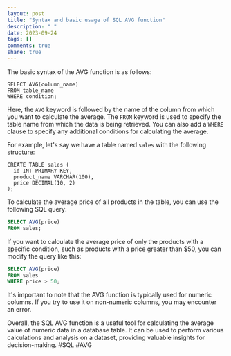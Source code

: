 ```yaml
---
layout: post
title: "Syntax and basic usage of SQL AVG function"
description: " "
date: 2023-09-24
tags: []
comments: true
share: true
---
```


The basic syntax of the AVG function is as follows:

```
SELECT AVG(column_name)
FROM table_name
WHERE condition;
```

Here, the `AVG` keyword is followed by the name of the column from which you want to calculate the average. The `FROM` keyword is used to specify the table name from which the data is being retrieved. You can also add a `WHERE` clause to specify any additional conditions for calculating the average.

For example, let's say we have a table named `sales` with the following structure:

```
CREATE TABLE sales (
  id INT PRIMARY KEY,
  product_name VARCHAR(100),
  price DECIMAL(10, 2)
);
```

To calculate the average price of all products in the table, you can use the following SQL query:

```sql
SELECT AVG(price)
FROM sales;
```

If you want to calculate the average price of only the products with a specific condition, such as products with a price greater than $50, you can modify the query like this:

```sql
SELECT AVG(price)
FROM sales
WHERE price > 50;
```

It's important to note that the AVG function is typically used for numeric columns. If you try to use it on non-numeric columns, you may encounter an error.

Overall, the SQL AVG function is a useful tool for calculating the average value of numeric data in a database table. It can be used to perform various calculations and analysis on a dataset, providing valuable insights for decision-making. #SQL #AVG